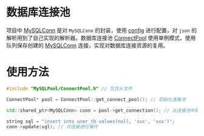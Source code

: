 # 数据库连接池

项目中 [MySQLConn](./MySQLPool/MySQLConn.h) 是对 `MySQLConn` 的封装，使用 [config](./config.json) 进行配置，对 `json` 的解析用到了自己实现的解析器。数据库连接池 [ConnectPool](./MySQLPool/ConnectPool.h) 使用单例模式，使用队列保存创建的 [MySQLConn](./MySQLPool/MySQLConn.h) 连接，实现对数据库连接资源的复用。

# 使用方法

```cpp
#include "MySQLPool/ConnectPool.h" // 包含头文件

ConnectPool* pool = ConnectPool::get_connect_pool(); // 初始化连接池

std::shared_ptr<MySQLConn> conn = pool->get_connection(); // 从连接池中取出一个连接

string sql = "insert into user_tb values(null, 'xxx', 'xxx')";
conn->update(sql); // 对连接进行操作
```
